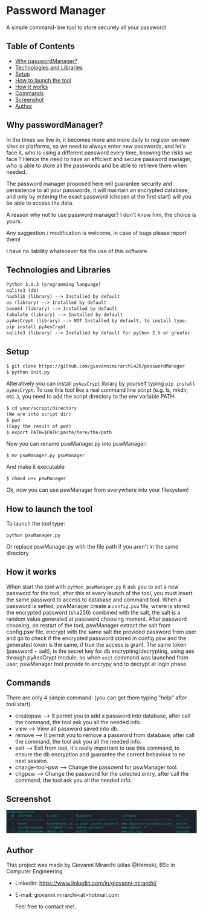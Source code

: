 # Password Manager

A simple command-line tool to store securely all your password!

## Table of Contents
* [Why passwordManager?](#why-passwordmanager?)
* [Technologies and Libraries](#technologies-and-libraries)
* [Setup](#setup)
* [How to launch the tool](#how-to-launch-the-tool)
* [How it works](#how-it-works)
* [Commands](#commands)
* [Screenshot](#screenshot)
* [Author](#author)

<!-- * [License](#license) -->

## Why passwordManager?

In the times we live in, it becomes more and more daily to register on new sites or platforms, so we need to always enter new passwords, and let's face it, who is using a different password every time, knowing the risks we face ?
Hence the need to have an efficient and secure password manager, who is able to store all the passwords and be able to retrieve them when needed.

The password manager proposed here will guarantee security and persistence to all your passwords, it will maintain an encrypted database, and only by entering the exact password (chosen at the first start) will you be able to access the data.

A reason why not to use password manager? I don't know him, the choice is yours.

Any suggestion / modification is welcome, in case of bugs please report them!

I have no liability whatsoever for the use of this software 

## Technologies and Libraries
```
Python 3.9.3 (programming language)
sqlite3 (db)
hashlib (library) --> Installed by default
os (library) --> Installed by default
base64 (library) --> Installed by default
tabulate (library) --> Installed by default
pyAesCrypt (library) --> NOT Installed by default, to install type: pip install pyAesCrypt
sqlite3 (library) --> Installed by default for python 2.5 or greater
```
## Setup
```
$ git clone https://github.com/giovannimirarchi420/passwordManager
$ python init.py
```
Alteratively you can install ```pyAesCrypt``` library by yourself typing ```pip install pyAesCrypt```. 
To use this tool like a real command line script (e.g. ls, mkdir, etc..), you need to add the script directory to the env variable PATH:
```
$ cd your/script/directory
(We are into script dir)
$ pwd
(Copy the result of pwd)
$ export PATH=$PATH:paste/here/the/path
```
Now you can rename pswManager.py into pswManager:
```
$ mv pswManager.py pswManager
```
And make it executable
```
$ chmod u+x pswManager
```
Ok, now you can use pswManager from everywhere into your filesystem!

## How to launch the tool
To launch the tool type:
```
python pswManager.py
```
Or replace pswManager.py with the file path if you aren't in the same directory

## How it works

When start the tool with ```python pswManager.py``` it ask you to set a new password for the tool, after this at every launch of the tool, you must insert the same password to access to database and command tool.
When a password is setted, pswManager create a ```config.psw``` file, where is stored the encrypted password (sha256) combined with the salt, the salt is a random value generated at password choosing moment.
After password choosing, on restart of the tool, pswManager extract the salt from config.psw file, encrypt with the same salt the provided password from user and go to check if the encrypted password stored in config.psw and the generated token is the same, if true the access is grant.
The same token (password + salt), is the secret key for db encrypting/decrypting, using aes through pyAesCrypt module, so when ```exit``` command was launched from user, pswManager tool provide to encrypy and to decrypt at login phase.

## Commands

There are only 4 simple command: (you can get them typing "help" after tool start)

- createpsw --> It permit you to add a password into database, after call the command, the tool ask you all the needed info.
- view --> View all password saved into db.
- remove --> It permit you to remove a password from database, after call the command, the tool ask you all the needed info.
- exit --> Exit from tool, it's really important to use this command, to ensure the db encryption and guarantee the correct behaviour to ne next session.
- change-tool-psw -->   Change the passowrd for pswManager tool.
- chgpsw -->   Change the password for the selected entry, after call the command, the tool ask you all the needed info.

## Screenshot
![view-screen](./screenview.png)

## Author

This project was made by Giovanni Mirarchi (alias @Hemek), BSc in Computer Engineering.
- Linkedin: https://www.linkedin.com/in/giovanni-mirarchi/
- E-mail: giovanni.mirarchi\<at>hotmail.com
  
  Feel free to contact me!.

